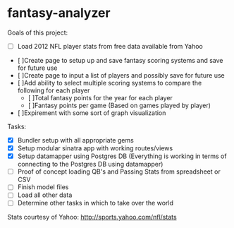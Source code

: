 fantasy-analyzer
================

Goals of this project:
- [ ] Load 2012 NFL player stats from free data available from Yahoo
- [ ]Create page to setup up and save fantasy scoring systems and save for future use
- [ ]Create page to input a list of players and possibly save for future use
- [ ]Add ability to select multiple scoring systems to compare the following for each player
  - [ ]Total fantasy points for the year for each player
  - [ ]Fantasy points per game (Based on games played by player)
- [ ]Expirement with some sort of graph visualization

Tasks:
- [x] Bundler setup with all appropriate gems
- [x] Setup modular sinatra app with working routes/views
- [x] Setup datamapper using Postgres DB (Everything is working in terms of connecting to the Postgres DB using datamapper)
- [ ] Proof of concept loading QB's and Passing Stats from spreadsheet or CSV
- [ ] Finish model files
- [ ] Load all other data
- [ ] Determine other tasks in which to take over the world

Stats courtesy of Yahoo: http://sports.yahoo.com/nfl/stats
